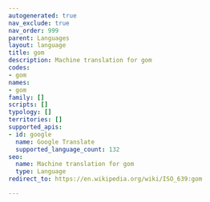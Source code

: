 ```yaml
---
autogenerated: true
nav_exclude: true
nav_order: 999
parent: Languages
layout: language
title: gom
description: Machine translation for gom
codes:
- gom
names:
- gom
family: []
scripts: []
typology: []
territories: []
supported_apis:
- id: google
  name: Google Translate
  supported_language_count: 132
seo:
  name: Machine translation for gom
  type: Language
redirect_to: https://en.wikipedia.org/wiki/ISO_639:gom

---
```


